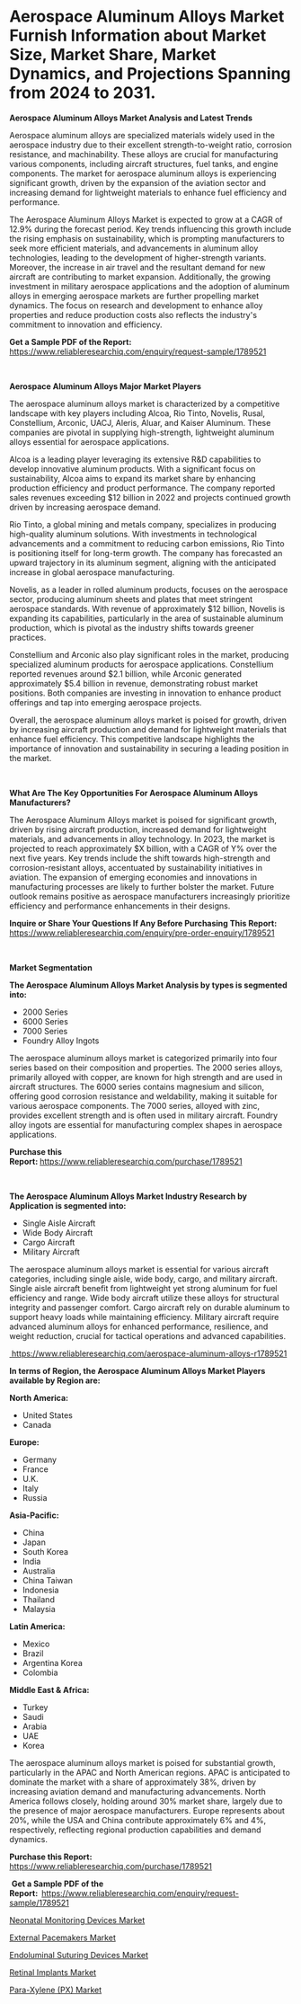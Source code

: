 <p><h1>Aerospace Aluminum Alloys Market Furnish Information about Market Size, Market Share, Market Dynamics, and Projections Spanning from 2024 to 2031.</h1></p><p><strong>Aerospace Aluminum Alloys Market Analysis and Latest Trends</strong></p>
<p><p>Aerospace aluminum alloys are specialized materials widely used in the aerospace industry due to their excellent strength-to-weight ratio, corrosion resistance, and machinability. These alloys are crucial for manufacturing various components, including aircraft structures, fuel tanks, and engine components. The market for aerospace aluminum alloys is experiencing significant growth, driven by the expansion of the aviation sector and increasing demand for lightweight materials to enhance fuel efficiency and performance.</p><p>The Aerospace Aluminum Alloys Market is expected to grow at a CAGR of 12.9% during the forecast period. Key trends influencing this growth include the rising emphasis on sustainability, which is prompting manufacturers to seek more efficient materials, and advancements in aluminum alloy technologies, leading to the development of higher-strength variants. Moreover, the increase in air travel and the resultant demand for new aircraft are contributing to market expansion. Additionally, the growing investment in military aerospace applications and the adoption of aluminum alloys in emerging aerospace markets are further propelling market dynamics. The focus on research and development to enhance alloy properties and reduce production costs also reflects the industry's commitment to innovation and efficiency.</p></p>
<p><strong>Get a Sample PDF of the Report:&nbsp;</strong> <a href="https://www.reliableresearchiq.com/enquiry/request-sample/1789521?utm_campaign=1117&utm_medium=2&utm_source=Github&utm_content=ia&utm_term=20122024&utm_id=aerospace-aluminum-alloys">https://www.reliableresearchiq.com/enquiry/request-sample/1789521</a></p>
<p>&nbsp;</p>
<p><strong>Aerospace Aluminum Alloys Major Market Players</strong></p>
<p><p>The aerospace aluminum alloys market is characterized by a competitive landscape with key players including Alcoa, Rio Tinto, Novelis, Rusal, Constellium, Arconic, UACJ, Aleris, Aluar, and Kaiser Aluminum. These companies are pivotal in supplying high-strength, lightweight aluminum alloys essential for aerospace applications.</p><p>Alcoa is a leading player leveraging its extensive R&D capabilities to develop innovative aluminum products. With a significant focus on sustainability, Alcoa aims to expand its market share by enhancing production efficiency and product performance. The company reported sales revenues exceeding $12 billion in 2022 and projects continued growth driven by increasing aerospace demand.</p><p>Rio Tinto, a global mining and metals company, specializes in producing high-quality aluminum solutions. With investments in technological advancements and a commitment to reducing carbon emissions, Rio Tinto is positioning itself for long-term growth. The company has forecasted an upward trajectory in its aluminum segment, aligning with the anticipated increase in global aerospace manufacturing.</p><p>Novelis, as a leader in rolled aluminum products, focuses on the aerospace sector, producing aluminum sheets and plates that meet stringent aerospace standards. With revenue of approximately $12 billion, Novelis is expanding its capabilities, particularly in the area of sustainable aluminum production, which is pivotal as the industry shifts towards greener practices.</p><p>Constellium and Arconic also play significant roles in the market, producing specialized aluminum products for aerospace applications. Constellium reported revenues around $2.1 billion, while Arconic generated approximately $5.4 billion in revenue, demonstrating robust market positions. Both companies are investing in innovation to enhance product offerings and tap into emerging aerospace projects.</p><p>Overall, the aerospace aluminum alloys market is poised for growth, driven by increasing aircraft production and demand for lightweight materials that enhance fuel efficiency. This competitive landscape highlights the importance of innovation and sustainability in securing a leading position in the market.</p></p>
<p>&nbsp;</p>
<p><strong>What Are The Key Opportunities For Aerospace Aluminum Alloys Manufacturers?</strong></p>
<p><p>The Aerospace Aluminum Alloys market is poised for significant growth, driven by rising aircraft production, increased demand for lightweight materials, and advancements in alloy technology. In 2023, the market is projected to reach approximately $X billion, with a CAGR of Y% over the next five years. Key trends include the shift towards high-strength and corrosion-resistant alloys, accentuated by sustainability initiatives in aviation. The expansion of emerging economies and innovations in manufacturing processes are likely to further bolster the market. Future outlook remains positive as aerospace manufacturers increasingly prioritize efficiency and performance enhancements in their designs.</p></p>
<p><strong>Inquire or Share Your Questions If Any Before Purchasing This Report:</strong> <a href="https://www.reliableresearchiq.com/enquiry/pre-order-enquiry/1789521?utm_campaign=1117&utm_medium=2&utm_source=Github&utm_content=ia&utm_term=20122024&utm_id=aerospace-aluminum-alloys">https://www.reliableresearchiq.com/enquiry/pre-order-enquiry/1789521</a></p>
<p>&nbsp;</p>
<p><strong>Market Segmentation</strong></p>
<p><strong>The Aerospace Aluminum Alloys Market Analysis by types is segmented into:</strong></p>
<p><ul><li>2000 Series</li><li>6000 Series</li><li>7000 Series</li><li>Foundry Alloy Ingots</li></ul></p>
<p><p>The aerospace aluminum alloys market is categorized primarily into four series based on their composition and properties. The 2000 series alloys, primarily alloyed with copper, are known for high strength and are used in aircraft structures. The 6000 series contains magnesium and silicon, offering good corrosion resistance and weldability, making it suitable for various aerospace components. The 7000 series, alloyed with zinc, provides excellent strength and is often used in military aircraft. Foundry alloy ingots are essential for manufacturing complex shapes in aerospace applications.</p></p>
<p><strong>Purchase this Report:&nbsp;</strong><a href="https://www.reliableresearchiq.com/purchase/1789521?utm_campaign=1117&utm_medium=2&utm_source=Github&utm_content=ia&utm_term=20122024&utm_id=aerospace-aluminum-alloys">https://www.reliableresearchiq.com/purchase/1789521</a></p>
<p>&nbsp;</p>
<p><strong>The Aerospace Aluminum Alloys Market Industry Research by Application is segmented into:</strong></p>
<p><ul><li>Single Aisle Aircraft</li><li>Wide Body Aircraft</li><li>Cargo Aircraft</li><li>Military Aircraft</li></ul></p>
<p><p>The aerospace aluminum alloys market is essential for various aircraft categories, including single aisle, wide body, cargo, and military aircraft. Single aisle aircraft benefit from lightweight yet strong aluminum for fuel efficiency and range. Wide body aircraft utilize these alloys for structural integrity and passenger comfort. Cargo aircraft rely on durable aluminum to support heavy loads while maintaining efficiency. Military aircraft require advanced aluminum alloys for enhanced performance, resilience, and weight reduction, crucial for tactical operations and advanced capabilities.</p></p>
<p><a href="https://www.reliableresearchiq.com/aerospace-aluminum-alloys-r1789521?utm_campaign=1117&utm_medium=2&utm_source=Github&utm_content=ia&utm_term=20122024&utm_id=aerospace-aluminum-alloys">&nbsp;https://www.reliableresearchiq.com/aerospace-aluminum-alloys-r1789521</a></p>
<p><strong>In terms of Region, the Aerospace Aluminum Alloys Market Players available by Region are:</strong></p>
<p>
    <p> <strong> North America: </strong>
        <ul>
            <li>United States</li>
            <li>Canada</li>
        </ul>
        </p> 
    <p> <strong> Europe: </strong>
        <ul>
            <li>Germany</li>
            <li>France</li>
            <li>U.K.</li>
            <li>Italy</li>
            <li>Russia</li>
        </ul>
        </p> 
    <p> <strong> Asia-Pacific: </strong>
        <ul>
            <li>China</li>
            <li>Japan</li>
            <li>South Korea</li>
            <li>India</li>
            <li>Australia</li>
            <li>China Taiwan</li>
            <li>Indonesia</li>
            <li>Thailand</li>
            <li>Malaysia</li>
        </ul>
        </p> 
    <p> <strong> Latin America: </strong>
        <ul>
            <li>Mexico</li>
            <li>Brazil</li>
            <li>Argentina Korea</li>
            <li>Colombia</li>
        </ul>
        </p> 
    <p> <strong> Middle East & Africa: </strong>
        <ul>
            <li>Turkey</li>
            <li>Saudi</li>
            <li>Arabia</li>
            <li>UAE</li>
            <li>Korea</li>
        </ul>
    </p>
    </p>
<p><p>The aerospace aluminum alloys market is poised for substantial growth, particularly in the APAC and North American regions. APAC is anticipated to dominate the market with a share of approximately 38%, driven by increasing aviation demand and manufacturing advancements. North America follows closely, holding around 30% market share, largely due to the presence of major aerospace manufacturers. Europe represents about 20%, while the USA and China contribute approximately 6% and 4%, respectively, reflecting regional production capabilities and demand dynamics.</p></p>
<p><strong>Purchase this Report: </strong><a href="https://www.reliableresearchiq.com/purchase/1789521?utm_campaign=1117&utm_medium=2&utm_source=Github&utm_content=ia&utm_term=20122024&utm_id=aerospace-aluminum-alloys">https://www.reliableresearchiq.com/purchase/1789521</a></p>
<p>&nbsp;<strong>Get a Sample PDF of the Report:&nbsp;&nbsp;</strong><a href="https://www.reliableresearchiq.com/enquiry/request-sample/1789521?utm_campaign=1117&utm_medium=2&utm_source=Github&utm_content=ia&utm_term=20122024&utm_id=aerospace-aluminum-alloys">https://www.reliableresearchiq.com/enquiry/request-sample/1789521</a></p>
<p><strong></strong></p>
<p><p><a href="https://www.linkedin.com/pulse/neonatal-monitoring-devices-market-analysis-from-2024-2031-vvsvf?utm_campaign=1117&utm_medium=2&utm_source=Github&utm_content=ia&utm_term=20122024&utm_id=aerospace-aluminum-alloys">Neonatal Monitoring Devices Market</a></p><p><a href="https://www.linkedin.com/pulse/external-pacemakers-market-predictions-taking-consideration-wfvgf?utm_campaign=1117&utm_medium=2&utm_source=Github&utm_content=ia&utm_term=20122024&utm_id=aerospace-aluminum-alloys">External Pacemakers Market</a></p><p><a href="https://www.linkedin.com/pulse/endoluminal-suturing-devices-market-analysis-trends-share-oul2f?utm_campaign=1117&utm_medium=2&utm_source=Github&utm_content=ia&utm_term=20122024&utm_id=aerospace-aluminum-alloys">Endoluminal Suturing Devices Market</a></p><p><a href="https://www.linkedin.com/pulse/analysis-global-retinal-implants-market-type-application-ahsof?utm_campaign=1117&utm_medium=2&utm_source=Github&utm_content=ia&utm_term=20122024&utm_id=aerospace-aluminum-alloys">Retinal Implants Market</a></p><p><a href="https://github.com/indrystar/Market-Research-Report-List-5/blob/main/para-xylene-px-market.md?utm_campaign=1117&utm_medium=2&utm_source=Github&utm_content=ia&utm_term=20122024&utm_id=aerospace-aluminum-alloys">Para-Xylene (PX) Market</a></p></p>